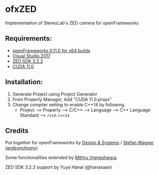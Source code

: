 # ofxZED
Implementation of StereoLab's ZED camera for openFrameworks

## Requirements:
- <a href="http://openframeworks.cc/download/">openFrameworks 0.11.0 for x64 builds</a>
- <a href="https://www.visualstudio.com/">Visual Studio 2017</a>
- <a href="https://www.stereolabs.com/developers/release/3.2/">ZED SDK 3.2.2</a>
- <a href="https://developer.nvidia.com/">CUDA 11.0</a>


## Installation:
1. Generate Project using Project Generator
2. From Property Manager, Add "CUDA 11.0.props"
3. Change compiler setting to enable C++14 by following
    - Project --> Property --> C/C++ --> Language --> C++ Language Standard --> `/std:c++14`

## Credits
Put together for openFrameworks by <a href="http://designandsystems.de">Design & Systems</a> / <a href="http://www.stefanwagner.io">Stefan Wagner (andsynchrony)</a> 

Some functionalities extended by <a href="http://mithru.com/"> Mithru Vigneshwara</a>.

ZED SDK 3.2.2 support by Yuya Hanai (@hanasaan)

